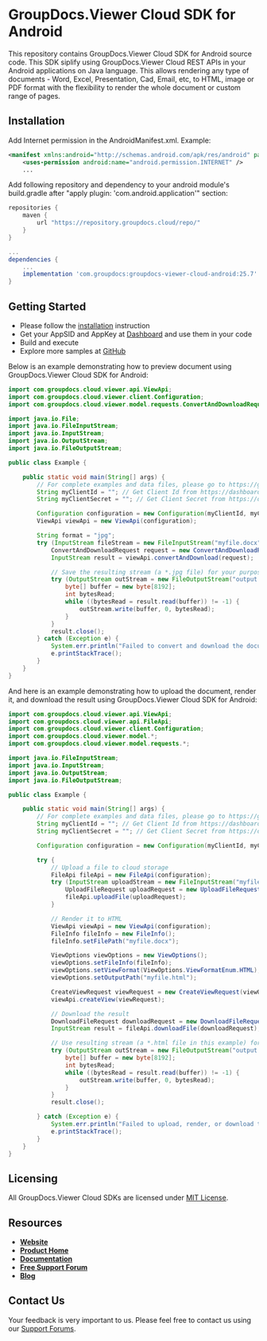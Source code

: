 # GroupDocs.Viewer Cloud SDK for Android

This repository contains GroupDocs.Viewer Cloud SDK for Android source code. This SDK siplify using GroupDocs.Viewer Cloud REST APIs in your Android applications on Java language. This allows rendering any type of documents - Word, Excel, Presentation, Cad, Email, etc, to HTML, image or PDF format with the flexibility to render the whole document or custom range of pages.

## Installation

Add Internet permission in the AndroidManifest.xml. Example:

```xml
<manifest xmlns:android="http://schemas.android.com/apk/res/android" package="<package name>">
    <uses-permission android:name="android.permission.INTERNET" />
    ...
```

Add following repository and dependency to your android module's build.gradle
after "apply plugin: 'com.android.application'" section:

```gradle
repositories {
    maven {
        url "https://repository.groupdocs.cloud/repo/"
    }
}

...
dependencies {
    ...
    implementation 'com.groupdocs:groupdocs-viewer-cloud-android:25.7'
}
```

## Getting Started

* Please follow the [installation](#installation) instruction
* Get your AppSID and AppKey at [Dashboard](https://dashboard.groupdocs.cloud) and use them in your code
* Build and execute
* Explore more samples at [GitHub](https://github.com/groupdocs-viewer-cloud/groupdocs-viewer-cloud-java-samples)

Below is an example demonstrating how to preview document using GroupDocs.Viewer Cloud SDK for Android:

```java
import com.groupdocs.cloud.viewer.api.ViewApi;
import com.groupdocs.cloud.viewer.client.Configuration;
import com.groupdocs.cloud.viewer.model.requests.ConvertAndDownloadRequest;

import java.io.File;
import java.io.FileInputStream;
import java.io.InputStream;
import java.io.OutputStream;
import java.io.FileOutputStream;

public class Example {

    public static void main(String[] args) {
        // For complete examples and data files, please go to https://github.com/groupdocs-viewer-cloud/groupdocs-viewer-cloud-java-samples
        String myClientId = ""; // Get Client Id from https://dashboard.groupdocs.cloud
        String myClientSecret = ""; // Get Client Secret from https://dashboard.groupdocs.cloud

        Configuration configuration = new Configuration(myClientId, myClientSecret);
        ViewApi viewApi = new ViewApi(configuration);

        String format = "jpg";
        try (InputStream fileStream = new FileInputStream("myfile.docx")) {
            ConvertAndDownloadRequest request = new ConvertAndDownloadRequest(format, fileStream);
            InputStream result = viewApi.convertAndDownload(request);

            // Save the resulting stream (a *.jpg file) for your purpose
            try (OutputStream outStream = new FileOutputStream("output.jpg")) {
                byte[] buffer = new byte[8192];
                int bytesRead;
                while ((bytesRead = result.read(buffer)) != -1) {
                    outStream.write(buffer, 0, bytesRead);
                }
            }
            result.close();
        } catch (Exception e) {
            System.err.println("Failed to convert and download the document");
            e.printStackTrace();
        }
    }
}
```

And here is an example demonstrating how to upload the document, render it, and download the result using GroupDocs.Viewer Cloud SDK for Android:

```java
import com.groupdocs.cloud.viewer.api.ViewApi;
import com.groupdocs.cloud.viewer.api.FileApi;
import com.groupdocs.cloud.viewer.client.Configuration;
import com.groupdocs.cloud.viewer.model.*;
import com.groupdocs.cloud.viewer.model.requests.*;

import java.io.FileInputStream;
import java.io.InputStream;
import java.io.OutputStream;
import java.io.FileOutputStream;

public class Example {

    public static void main(String[] args) {
        // For complete examples and data files, please go to https://github.com/groupdocs-viewer-cloud/groupdocs-viewer-cloud-java-samples
        String myClientId = ""; // Get Client Id from https://dashboard.groupdocs.cloud
        String myClientSecret = ""; // Get Client Secret from https://dashboard.groupdocs.cloud

        Configuration configuration = new Configuration(myClientId, myClientSecret);

        try {
            // Upload a file to cloud storage
            FileApi fileApi = new FileApi(configuration);
            try (InputStream uploadStream = new FileInputStream("myfile.docx")) {
                UploadFileRequest uploadRequest = new UploadFileRequest("myfile.docx", uploadStream, null);
                fileApi.uploadFile(uploadRequest);
            }

            // Render it to HTML
            ViewApi viewApi = new ViewApi(configuration);
            FileInfo fileInfo = new FileInfo();
            fileInfo.setFilePath("myfile.docx");

            ViewOptions viewOptions = new ViewOptions();
            viewOptions.setFileInfo(fileInfo);
            viewOptions.setViewFormat(ViewOptions.ViewFormatEnum.HTML);
            viewOptions.setOutputPath("myfile.html");

            CreateViewRequest viewRequest = new CreateViewRequest(viewOptions);
            viewApi.createView(viewRequest);

            // Download the result
            DownloadFileRequest downloadRequest = new DownloadFileRequest("myfile.html", null, null);
            InputStream result = fileApi.downloadFile(downloadRequest);

            // Use resulting stream (a *.html file in this example) for your purpose
            try (OutputStream outStream = new FileOutputStream("output.html")) {
                byte[] buffer = new byte[8192];
                int bytesRead;
                while ((bytesRead = result.read(buffer)) != -1) {
                    outStream.write(buffer, 0, bytesRead);
                }
            }
            result.close();

        } catch (Exception e) {
            System.err.println("Failed to upload, render, or download the document");
            e.printStackTrace();
        }
    }
}
```

## Licensing

All GroupDocs.Viewer Cloud SDKs are licensed under [MIT License](LICENSE).

## Resources

+ [**Website**](https://www.groupdocs.cloud)
+ [**Product Home**](https://products.groupdocs.cloud/viewer)
+ [**Documentation**](https://docs.groupdocs.cloud/viewer)
+ [**Free Support Forum**](https://forum.groupdocs.cloud/c/viewer)
+ [**Blog**](https://blog.groupdocs.cloud/category/viewer)

## Contact Us

Your feedback is very important to us. Please feel free to contact us using our [Support Forums](https://forum.groupdocs.cloud/c/viewer).
